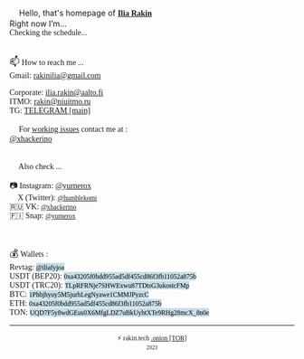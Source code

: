<style>
  @font-face {
		font-family: 'Hauss'; 
		src: url(ALSHAUSS-BOOK.TTF); 
	}
	 
	@font-face {
		font-family: 'ALSHAUSS-MEDIUM.TTF'; 
		src: url(bold.ttf); 
	}

*{
	font-family: Hauss;
}
	
mark {
  background-color: #C5DDE6;
  color: black;
}
	
mark:hover {
  background-color: #3EBCE6;
	text-decoration: underline;
  color: black;
}	
  
  </style>

<script>

var days = ['Sunday','Monday','Tuesday','Wednesday','Thursday','Friday','Saturday'];


function updateTime(){
    var currentTime = new Date();
var status = "✅ Available for messaging only, calls will be declined 📵 ";

d = currentTime.getUTCDay();
    h = currentTime.getUTCHours();



 if (h >= 0 && h <= 7)
{
	status = "Sleeping... 💤";
}

if (h>=8 && h<=16)
{
	status = "Busy. ⚠️ Do not disturb. ⛔";
}

if (d == 0 && h < 9)
{
	status = "Sleeping... 💤";
}
else
{
if (d == 0 && h >= 9) status = "On a weekend. Enjoying real life 📳";
}
document.getElementById('status_span').innerHTML = status;
    
}
setInterval(updateTime, 1000);


</script>

<!---
xhackerino/rakin.tech is a ✨ special ✨ repository because its `README.md` (this file) appears on your GitHub profile.
You can click the Preview link to take a look at your changes.
--->
<body>
<big>👋</big> Hello, that's homepage of <b><a href="https://drive.google.com/file/d/1g00V1DQEwij541DSSF3OSXAfwxDejflF/view?usp=share_link" target="_blank">Ilia Rakin</a></b><br>
Right now I’m...<br>
<div id="status_span">Checking the schedule...</div><br>

<big>📫</big> How to reach me ... <br>
Gmail: <a href="mailto:rakinilia@gmail.com">rakinilia@gmail.com</a><br>
<!--Gmail: <a href="mailto:xhackerino@gmail.com">xhackerino@gmail.com</a><br>-->
Corporate: <a href="mailto:rakin@aalto.fi">ilia.rakin@aalto.fi</a><br>
ITMO: <a href="mailto:rakin@niuitmo.ru">rakin@niuitmo.ru</a><br>
TG: <a href="https://xhackerino.t.me">TELEGRAM [main]</a><br>
<!--Discord: <a href="https://discordapp.com/users/xhackerino">Discord</a><br><br>-->

<big>📩</big> For <u>working issues</u> contact me at : <br>
<a href="https://xhackerino.t.me">@xhackerino</a><br><br>
<!--<a href="https://dyrnos.t.me">@dyrnos</a><br><br>-->

<big>🤝</big> Also check ...<br>

📷 Instagram: <a href="https://instagram.com/yurnerox">@yurnerox</a><br>
💬 X (Twitter): <a href="https://twitter.com/humblekomi"><small>@humblekomi</small></a><br>
🇷🇺 VK: <a href="https://vk.com/xhackerino"><small>@xhackerino</small></a><br>
🇫🇮 Snap: <a href="https://t.snapchat.com/aPQ1MzZZ"><small>@yurnerox</small></a><br>
<!--🖥️ Github: <a href="https://github.com/xhackerino"><small>@xhackerino</small></a><br> -->
<br><br>
<big>💰</big> Wallets :<br>
Revtag: <mark><small>@iliafyjoa</small></mark><br>
USDT (BEP20): <mark><small>0xa43205f0bdd955ad5df455cd86f3fb11052a875b</small></mark><br>
USDT (TRC20): <mark><small>TLpRFRNje7SHWExwu87TDtsG3ukostcFMp</small></mark><br>
BTC: <mark><small>1Phbjhyuy5M5jurhLegNyawe1CMMJPyzcC</small></mark><br>
ETH: <mark><small>0xa43205f0bdd955ad5df455cd86f3fb11052a875b</small></mark><br>
TON: <mark><small>UQD7F5y8wdGEus0X6MfgLDZ7uBkUyhtXTe9RHg28mcX_8n0e</small></mark><br>
<hr>
<div align="center"><small>⚡️ rakin.tech   </small>
<small><a href="https://apple.com">.onion [TOR]</a><br>	
<small> 2023 </small>
<body>


